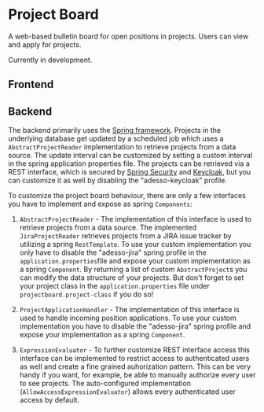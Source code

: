 # Project Board
A web-based bulletin board for open positions in projects. Users can view and apply for projects.

Currently in development.

## Frontend


## Backend
The backend primarily uses the [Spring framework](https://spring.io). Projects in the underlying database get updated by a scheduled job which uses a `AbstractProjectReader` implementation to retrieve projects from a data source. The update interval can be customized by setting a custom interval in the spring application properties file. The projects can be retrieved via a REST interface, which is secured by [Spring Security](https://spring.io/projects/spring-security) and [Keycloak](https://www.keycloak.org), but you can customize it as well by disabling the "adesso-keycloak" profile.

To customize the project board behaviour, there are only a few interfaces you have to implement and expose as spring `Components`: 

1. `AbstractProjectReader` - The implementation of this interface is used to retrieve projects from a data source. The implemented `JiraProjectReader` retrieves projects from a JIRA issue tracker by utilizing a spring `RestTemplate`. To use your custom implementation you only have to disable the "adesso-jira" spring profile in the `application.properties`file and expose your custom implementation as a spring `Component`. By returning a list of custom `AbstractProject`s you can modify the data structure of your projects. But don't forget to set your project class in the `application.properties` file under `projectboard.project-class` if you do so!

2. `ProjectApplicationHandler` - The implementation of this interface is used to handle incoming position applications. To use your custom implementation you have to disable the "adesso-jira" spring profile and expose your implementation as a spring `Component`.

3. `ExpressionEvaluator` - To further customize REST interface access this interface can be implemented to restrict access to authenticated users as well and create a fine grained auhorization pattern. This can be very handy if you want, for example, be able to manually authorize every user to see projects. The auto-configured implementation (`AllowAccessExpressionEvaluator`) allows every authenticated user access by default.
